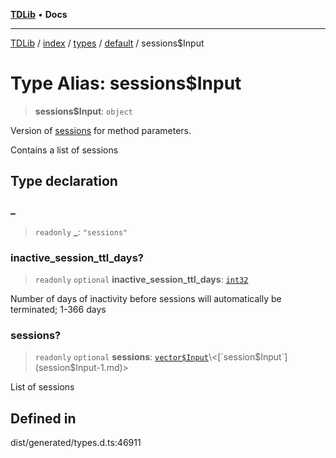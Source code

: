 [**TDLib**](../../../../../../README.md) • **Docs**

***

[TDLib](../../../../../../modules.md) / [index](../../../../../README.md) / [types](../../../README.md) / [default](../README.md) / sessions$Input

# Type Alias: sessions$Input

> **sessions$Input**: `object`

Version of [sessions](sessions-1.md) for method parameters.

Contains a list of sessions

## Type declaration

### \_

> `readonly` **\_**: `"sessions"`

### inactive\_session\_ttl\_days?

> `readonly` `optional` **inactive\_session\_ttl\_days**: [`int32`](int32-1.md)

Number of days of inactivity before sessions will automatically be terminated; 1-366 days

### sessions?

> `readonly` `optional` **sessions**: [`vector$Input`](vector$Input.md)\<[`session$Input`](session$Input-1.md)\>

List of sessions

## Defined in

dist/generated/types.d.ts:46911
